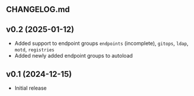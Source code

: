 ## CHANGELOG.md

## v0.2 (2025-01-12)

- Added support to endpoint groups `endpoints` (incomplete), `gitops`, `ldap`, `motd`, `registries`
- Added newly added endpoint groups to autoload

## v0.1 (2024-12-15)

- Initial release
